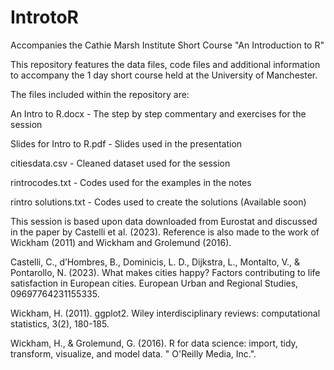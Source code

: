 # IntrotoR
Accompanies the Cathie Marsh Institute Short Course "An Introduction to R"

This repository features the data files, code files and additional information to accompany the 1 day short course held at the University of Manchester. 

The files included within the repository are:

An Intro to R.docx - The step by step commentary and exercises for the session

Slides for Intro to R.pdf - Slides used in the presentation 

citiesdata.csv - Cleaned dataset used for the session

rintrocodes.txt - Codes used for the examples in the notes

rintro solutions.txt - Codes used to create the solutions (Available soon)

This session is based upon data downloaded from Eurostat and discussed in the paper by Castelli et al. (2023). Reference is also made to the work of Wickham (2011) and Wickham and Grolemund (2016). 

Castelli, C., d’Hombres, B., Dominicis, L. D., Dijkstra, L., Montalto, V., & Pontarollo, N. (2023). What makes cities happy? Factors contributing to life satisfaction in European cities. European Urban and Regional Studies, 09697764231155335.

Wickham, H. (2011). ggplot2. Wiley interdisciplinary reviews: computational statistics, 3(2), 180-185.

Wickham, H., & Grolemund, G. (2016). R for data science: import, tidy, transform, visualize, and model data. " O'Reilly Media, Inc.".
